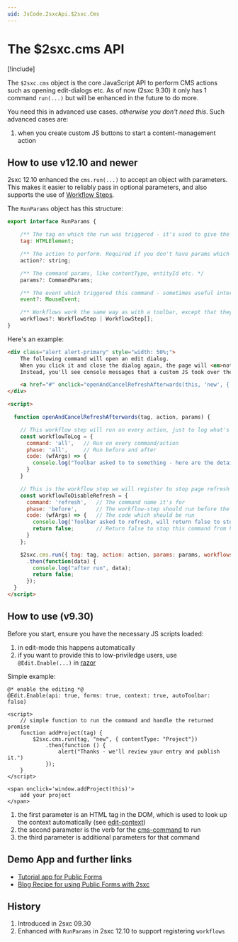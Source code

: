 ```yaml
---
uid: JsCode.2sxcApi.$2sxc.Cms
---
```


# The $2sxc.cms API

[!include[](~/basics/stack/_shared-float-summary.md)]
<style>.context-box-summary .edit-custom { visibility: visible; } </style>


The `$2sxc.cms` object is the core JavaScript API to perform CMS actions such as opening edit-dialogs etc. As of now (2sxc 9.30) it only has 1 command `run(...)` but will be enhanced in the future to do more.

You need this in advanced use cases. _otherwise you don't need this_. Such advanced cases are:

1. when you create custom JS buttons to start a content-management action

## How to use v12.10 and newer

2sxc 12.10 enhanced the `cms.run(...)` to accept an object with parameters. 
This makes it easier to reliably pass in optional parameters, and also supports the use of [Workflow Steps](xref:JsCode.Toolbars.Workflows).

The `RunParams` object has this structure:

```js
export interface RunParams {

    /** The tag on which the run was triggered - it's used to give the command a context to start from */
    tag: HTMLElement;

    /** The action to perform. Required if you don't have params which themselves have the action */
    action?: string;

    /** The command params, like contentType, entityId etc. */
    params?: CommandParams;

    /** The event which triggered this command - sometimes useful internally further use */
    event?: MouseEvent;

    /** Workflows work the same way as with a toolbar, except that they are added here and not registered on init */
    workflows?: WorkflowStep | WorkflowStep[];
}
```

Here's an example:

```html
<div class="alert alert-primary" style="width: 50%;">
    The following command will open an edit dialog. 
    When you click it and close the dialog again, the page will <em>not refresh</em>. <br>
    Instead, you'll see console messages that a custom JS took over the process. <br>

    <a href="#" onclick="openAndCancelRefreshAfterwards(this, 'new', { contentType: 'UiEmptyHelloWorld'})">Run open command</a>
</div>

<script>

  function openAndCancelRefreshAfterwards(tag, action, params) {

    // This workflow step will run on every action, just to log what's happening
    const workflowToLog = {
      command: 'all',   // Run on every command/action
      phase: 'all',     // Run before and after
      code: (wfArgs) => {
        console.log("Toolbar asked to to something - here are the details.", wfArgs);
      }
    }

    // This is the workflow step we will register to stop page refresh
    const workflowToDisableRefresh = {
      command: 'refresh',   // The command name it's for
      phase: 'before',      // The workflow-step should run before the command is executed
      code: (wfArgs) => {   // The code which should be run
        console.log('Toolbar asked to refresh, will return false to stop it. These are the arguments we got.', wfArgs);
        return false;       // Return false to stop this command from happening
      }
    };

    $2sxc.cms.run({ tag: tag, action: action, params: params, workflows: [workflowToLog, workflowToDisableRefresh]})
      .then(function(data) {
        console.log("after run", data);
        return false;
      });
  }
</script>
```

## How to use (v9.30)

Before you start, ensure you have the necessary JS scripts loaded:

1. in edit-mode this happens automatically
2. if you want to provide this to low-priviledge users, use `@Edit.Enable(...)` in [razor](xref:NetCode.Razor.Edit.Enable)

Simple example:

```razor
@* enable the editing *@
@Edit.Enable(api: true, forms: true, context: true, autoToolbar: false)

<script>
    // simple function to run the command and handle the returned promise
    function addProject(tag) {
        $2sxc.cms.run(tag, "new", { contentType: "Project"})
            .then(function () {
                alert("Thanks - we'll review your entry and publish it.")
            });
    }
</script>

<span onclick='window.addProject(this)'>
    add your project
</span>

```

1. the first parameter is an HTML tag in the DOM, which is used to look up the context automatically (see [edit-context](xref:Basics.Browser.EditUx.EditContext))
1. the second parameter is the verb for the [cms-command](xref:JsCode.Commands.Index) to run
1. the third parameter is additional parameters for that command


## Demo App and further links

* [Tutorial app for Public Forms](https://2sxc.org/en/apps/app/tutorial-public-forms-with-2sxc-9-30)
* [Blog Recipe for using Public Forms with 2sxc](https://2sxc.org/en/blog/post/recipe-create-public-forms-with-2sxc)


## History

1. Introduced in 2sxc 09.30
1. Enhanced with `RunParams` in 2sxc 12.10 to support registering `workflows`